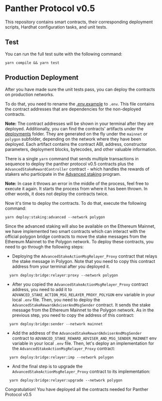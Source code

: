 # Panther Protocol v0.5

This repository contains smart contracts, their corresponding deployment scripts, Hardhat configuration tasks, and unit tests.

## Test

You can run the full test suite with the following command:

    yarn compile && yarn test

## Production Deployment

After you have made sure the unit tests pass, you can deploy the contracts on production networks.

To do that, you need to rename the [.env.example](./.env.example) to `.env`. This file contains the contract addresses that are dependencies for the non-deployed contracts.

**Note:** The contract addresses will be shown in your terminal after they are deployed.
Additionally, you can find the contracts' artifacts under the [deployments](./deployments) folder. They are generated on the fly under the `mainnet` or `polygon` subfolder, depending on the network where they have been deployed. Each artifact contains the contract ABI, address, constructor parameters, deployment blocks, bytecodes, and other valuable information.

There is a single `yarn` command that sends multiple transactions in sequence to deploy the panther protocol v0.5 contracts plus the `AdvancedStakeRewardController` contract - which handles the rewards of stakers who participate in the [Advanced staking](https://blog.pantherprotocol.io/advanced-staking-is-on-its-way-heres-how-to-prepare-for-it-b14cd01e4cc4) program.

**Note:** In case it throws an error in the middle of the process, feel free to execute it again. It starts the process from where it has been thrown. In other words, it does not deploy the contracts twice.

Now it's time to deploy the contracts. To do that, execute the following command:

    yarn deploy:staking:advanced --network polygon

Since the advanced staking will also be available on the Ethereum Mainnet, we have implemented two smart contracts which can interact with the official polygon bridge contracts to move the stake messages from the Ethereum Mainnet to the Polygon network. To deploy these contracts, you need to go through the following steps:

- Deploying the `AdvancedStakeActionMsgRelayer_Proxy` contract that relays the stake message in Polygon. Note that you need to copy this contract address from your terminal after you deployed it.

```
  yarn deploy:bridge:relayer:proxy --network polygon
```

- After you copied the `AdvancedStakeActionMsgRelayer_Proxy` contract address, you need to add it to `ADVANCED_STAKE_ACTION_MSG_RELAYER_PROXY_POLYGON` env variable in your local `.env` file. Then, you need to deploy the `AdvancedStakeRewardAdviserAndMsgSender` contract. It sends the stake message from the Ethereum Mainnet to the Polygon network. As in the previous step, you need to copy the address of this contract:

```
  yarn deploy:bridge:sender --network mainnet
```

- Add the address of the `AdvancedStakeRewardAdviserAndMsgSender` contract to `ADVANCED_STAKE_REWARD_ADVISER_AND_MSG_SENDER_MAINNET` env variable in your local `.env` file.
  Then, let's deploy an implementation for the `AdvancedStakeActionMsgRelayer_Proxy` contract:

```
  yarn deploy:bridge:relayer:imp --network polygon
```

- And the final step is to upgrade the `AdvancedStakeActionMsgRelayer_Proxy` contract to its implementation:

```
  yarn deploy:bridge:relayer:upgrade --network polygon
```

Congratulation! You have deployed all the contracts needed for Panther Protocol v0.5
